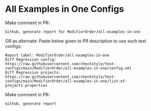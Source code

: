 # All Examples in One Configs
Make comment in PR:
```
Github, generate report for ModifierOrder/all-examples-in-one
```
OR as alternate:
Paste below given to PR description to use such test configs:
```
Report label: ModifierOrder/all-examples-in-one
Diff Regression config: https://raw.githubusercontent.com/checkstyle/test-configs/main/ModifierOrder/all-examples-in-one/config.xml
Diff Regression projects: https://raw.githubusercontent.com/checkstyle/test-configs/main/ModifierOrder/all-examples-in-one/list-of-projects.properties
```
Make comment in PR:
```
Github, generate report
```
